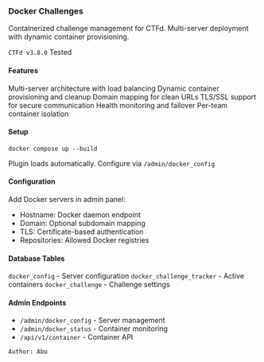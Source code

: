 ### Docker Challenges

Containerized challenge management for CTFd. Multi-server deployment with dynamic container provisioning.

`CTFd v3.8.0` Tested

#### Features

Multi-server architecture with load balancing
Dynamic container provisioning and cleanup
Domain mapping for clean URLs
TLS/SSL support for secure communication
Health monitoring and failover
Per-team container isolation

#### Setup

```
docker compose up --build
```

Plugin loads automatically. Configure via `/admin/docker_config`

#### Configuration

Add Docker servers in admin panel:
- Hostname: Docker daemon endpoint
- Domain: Optional subdomain mapping
- TLS: Certificate-based authentication
- Repositories: Allowed Docker registries

#### Database Tables

`docker_config` - Server configuration
`docker_challenge_tracker` - Active containers
`docker_challenge` - Challenge settings

#### Admin Endpoints

- `/admin/docker_config` - Server management
- `/admin/docker_status` - Container monitoring
- `/api/v1/container` - Container API

```
Author: Abu
```